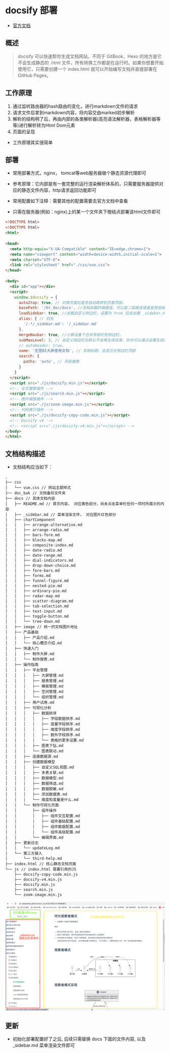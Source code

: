 # docsify 部署
* [官方文档](https://docsify.js.org/)

## 概述
> docsify 可以快速帮你生成文档网站。不同于 GitBook、Hexo 的地方是它不会生成静态的 .html 文件，所有转换工作都是在运行时。如果你想要开始使用它，只需要创建一个 index.html 就可以开始编写文档并直接部署在 GitHub Pages。

## 工作原理
1. 通过监听路由器的hash路由的变化，进行markdown文件的请求
2. 请求文件后拿到markdown内容，将内容交由marked初步解析
3. 解析的结构明了后，再由内部的各类解析器(高亮语法解析器，表格解析器等等)进行解析转为Html Dom元素
4. 页面的呈现

* 工作原理其实很简单

## 部署
* 常用部署方式，nginx， tomcat等web服务器做个静态资源代理即可
* 参考原理：它内部是有一套完整的运行渲染解析体系的，只需要服务器提供对应的静态文件内容，http请求返回功能即可

* 常用配置如下注释：需要其他的配置需要去官方文档中查看
* 只需在服务器(例如：nginx)上的某一个文件夹下根结点部署该html文件即可
```html
<!DOCTYPE html>
<!DOCTYPE html>
<html>

<head>
  <meta http-equiv="X-UA-Compatible" content="IE=edge,chrome=1">
  <meta name="viewport" content="width=device-width,initial-scale=1">
  <meta charset="UTF-8">
  <link rel="stylesheet" href="./css/vue.css">
</head>

<body>
  <div id="app"></div>
  <script>
    window.$docsify = {
      auto2top: true, // 切换页面后是否自动跳转到页面顶部。
      basePath: '/ht_doc/docs', //文档加载的根路径，可以是二级路径或者是其他域名的路径。
      loadSidebar: true, //加载自定义侧边栏，设置为 true 后会加载 _sidebar.md 文件，也可以自定义加载的文件名。
      alias: { // 别名
        '/.*/_sidebar.md': '/_sidebar.md'
      },
      mergeNavbar: true, //小屏设备下合并导航栏到侧边栏。
      subMaxLevel: 3, // 自定义侧边栏后默认不会再生成目录，你也可以通过设置生成目录的最大层级开启这个功能。
      // autoHeader: true,
      name: '宏图BI大屏使用文档', // 文档标题，会显示在侧边栏顶部
      search: {
        paths: 'auto', // 开启搜索
      }
    }
  </script>
  <script src="./js/docsify.min.js"></script>
  <!-- 全文搜索插件 -->
  <script src="./js/search.min.js"></script>
  <!-- 图片缩放插件 -->
  <script src="./js/zoom-image.min.js"></script>
  <!-- 代码拷贝插件 -->
  <script src="./js/docsify-copy-code.min.js"></script>
  <!-- Docsify v4 -->
  <!-- <script src="./js/docsify-v4.min.js"></script> -->
</body>
</html>
```

## 文档结构描述
* 文档结构应当如下：
```tree
.
├── css
│   └── vue.css // 网站主题样式
├── doc_bak // 文档备份文件夹
├── docs // 具体文档内容
│   ├── README.md // 首页内容， 对应黄色部分，尚未点击菜单栏任何一项时所展示的内容
│   ├── _sidebar.md // 菜单渲染文件， 对应图片红色部分
│   ├── chartComponent
│   │   ├── arrange-alternative.md
│   │   ├── arrange-radio.md
│   │   ├── bars-fore.md
│   │   ├── blocks-map.md
│   │   ├── composite-index.md
│   │   ├── date-radio.md
│   │   ├── date-range.md
│   │   ├── dial-indicators.md
│   │   ├── drop-down-choice.md
│   │   ├── fore-bars.md
│   │   ├── forms.md
│   │   ├── funnel-figure.md
│   │   ├── nested-pie.md
│   │   ├── ordinary-pie.md
│   │   ├── radar-map.md
│   │   ├── scatter-diagram.md
│   │   ├── tab-selection.md
│   │   ├── text-input.md
│   │   ├── toggle-button.md
│   │   └── tree-down.md
│   ├── image // 统一的文档图片地址
│   ├── 产品基础
│   │   ├── 产品介绍.md
│   │   └── 核心概念介绍.md
│   ├── 快速入门
│   │   ├── 制作大屏.md
│   │   └── 制作报表.md
│   ├── 操作指南
│   │   ├── 平台管理
│   │   │   ├── 大屏管理.md
│   │   │   ├── 报表管理.md
│   │   │   ├── 模板管理.md
│   │   │   ├── 空间管理.md
│   │   │   └── 组织管理.md
│   │   ├── 用户试用.md
│   │   ├── 可视化分析
│   │   │   ├── 数据排序
│   │   │   │   ├── 字段数据排序.md
│   │   │   │   ├── 度量字段排序.md
│   │   │   │   ├── 维度字段排序.md
│   │   │   │   ├── 额外字段排序.md
│   │   │   │   └── 表格的更多设置.md
│   │   │   ├── 图表下钻.md
│   │   │   └── 图表联动.md
│   │   ├── 连接数据源.md
│   │   ├── 创建数据模型
│   │   │   ├── 自定义SQL视图.md
│   │   │   ├── 多表关联.md
│   │   │   ├── 数据模型.md
│   │   │   ├── 数据筛选.md
│   │   │   ├── 数据脱敏.md
│   │   │   ├── 添加数据表.md
│   │   │   └── 维度和度量是什么.md
│   │   └── 制作可视化页面
│   │       ├── 组件操作
│   │       │   ├── 组件交互配置.md
│   │       │   ├── 组件基础配置.md
│   │       │   ├── 组件数据配置.md
│   │       │   └── 组件高级配置.md
│   │       └── 编辑界面.md
│   ├── 更新日志
│   │   └── updateLog.md
│   └── 第三方接入
│       └── third-help.md
├── index.html // 核心静态文档页面
└── js // index.html 需要引用的JS
    ├── docsify-copy-code.min.js
    ├── docsify-v4.min.js
    ├── docsify.min.js
    ├── search.min.js
    └── zoom-image.min.js

```
![](./images/2022-10-20-01-57-03.png)

## 更新
* 初始化部署配置好了之后, 后续只需替换 docs 下面的文件内容, 以及_sidebar.md 菜单渲染文件即可
